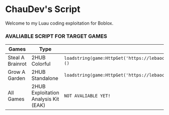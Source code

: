 # ChauDev's Script
Welcome to my Luau coding exploitation for Boblox. 

### AVALIABLE SCRIPT FOR TARGET GAMES
| Games | Type | Script (Loadstring) |
| ----------- | ----------- | ----------- |
| Steal A Brainrot | 2HUB Colorful | ```loadstring(game:HttpGet('https://lebaochaudev.github.io/scriptbychaudev.github.io/2HUB/Colorful/2HUB_Colorful_Steal_A_Brainrot.lua'))() ``` |
| Grow A Garden | 2HUB Standalone | ```loadstring(game:HttpGet('https://lebaochaudev.github.io/scriptbychaudev.github.io/2HUB/Standalone/2HUB_Standalone_GAG.lua'))() ``` |
| All Games | 2HUB Exploitation Analysis Kit (EAK) |  ```NOT AVALIABLE YET!``` |
